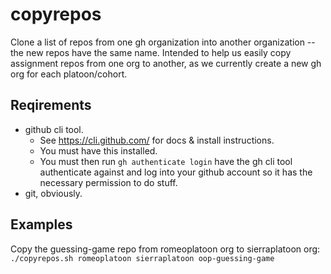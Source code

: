
# copyrepos

Clone a list of repos from one gh organization into another organization --
the new repos have the same name.
Intended to help us easily copy assignment repos from one org to another,
as we currently create a new gh org for each platoon/cohort.

## Reqirements
 - github cli tool.
	- See https://cli.github.com/ for docs & install instructions.
	- You must have this installed.
	- You must then run `gh authenticate login` have the gh cli tool authenticate against and log
	  into your github account so it has the necessary permission to do stuff.
 - git, obviously.

## Examples
Copy the guessing-game repo from romeoplatoon org to sierraplatoon org:
`./copyrepos.sh romeoplatoon sierraplatoon oop-guessing-game`


